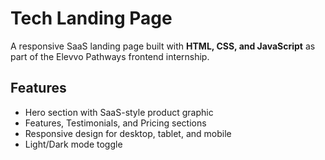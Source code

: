 # Tech Landing Page

A responsive SaaS landing page built with **HTML, CSS, and JavaScript** as part of the Elevvo Pathways frontend internship.

## Features
- Hero section with SaaS-style product graphic
- Features, Testimonials, and Pricing sections
- Responsive design for desktop, tablet, and mobile
- Light/Dark mode toggle

